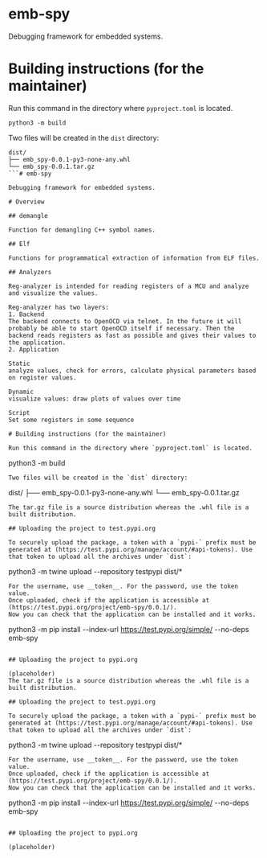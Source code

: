 # emb-spy

Debugging framework for embedded systems.


# Building instructions (for the maintainer)

Run this command in the directory where `pyproject.toml` is located.
```
python3 -m build
```
Two files will be created in the `dist` directory:
```
dist/
├── emb_spy-0.0.1-py3-none-any.whl
└── emb_spy-0.0.1.tar.gz
```# emb-spy

Debugging framework for embedded systems.

# Overview

## demangle

Function for demangling C++ symbol names.

## Elf

Functions for programmatical extraction of information from ELF files.

## Analyzers

Reg-analyzer is intended for reading registers of a MCU and analyze and visualize the values.

Reg-analyzer has two layers:
1. Backend
The backend connects to OpenOCD via telnet. In the future it will probably be able to start OpenOCD itself if necessary. Then the backend reads registers as fast as possible and gives their values to the application.
2. Application

Static
analyze values, check for errors, calculate physical parameters based on register values.

Dynamic
visualize values: draw plots of values over time

Script
Set some registers in some sequence

# Building instructions (for the maintainer)

Run this command in the directory where `pyproject.toml` is located.
```
python3 -m build
```
Two files will be created in the `dist` directory:
```
dist/
├── emb_spy-0.0.1-py3-none-any.whl
└── emb_spy-0.0.1.tar.gz
```
The tar.gz file is a source distribution whereas the .whl file is a built distribution.

## Uploading the project to test.pypi.org

To securely upload the package, a token with a `pypi-` prefix must be generated at (https://test.pypi.org/manage/account/#api-tokens). Use that token to upload all the archives under `dist`:
```
python3 -m twine upload --repository testpypi dist/*
```
For the username, use __token__. For the password, use the token value.
Once uploaded, check if the application is accessible at (https://test.pypi.org/project/emb-spy/0.0.1/).
Now you can check that the application can be installed and it works.
```
python3 -m pip install --index-url https://test.pypi.org/simple/ --no-deps emb-spy
```

## Uploading the project to pypi.org

(placeholder)
The tar.gz file is a source distribution whereas the .whl file is a built distribution.

## Uploading the project to test.pypi.org

To securely upload the package, a token with a `pypi-` prefix must be generated at (https://test.pypi.org/manage/account/#api-tokens). Use that token to upload all the archives under `dist`:
```
python3 -m twine upload --repository testpypi dist/*
```
For the username, use __token__. For the password, use the token value.
Once uploaded, check if the application is accessible at (https://test.pypi.org/project/emb-spy/0.0.1/).
Now you can check that the application can be installed and it works.
```
python3 -m pip install --index-url https://test.pypi.org/simple/ --no-deps emb-spy
```

## Uploading the project to pypi.org

(placeholder)
